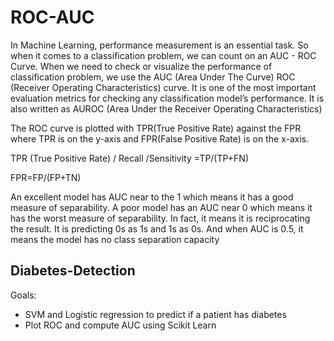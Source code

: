 # ROC-AUC

In Machine Learning, performance measurement is an essential task. So when it comes to a classification problem, we can count on an AUC - ROC Curve. When we need to check or visualize the performance of  classification problem, we use the AUC (Area Under The Curve) ROC (Receiver Operating Characteristics) curve. It is one of the most important evaluation metrics for checking any classification model’s performance. It is also written as AUROC (Area Under the Receiver Operating Characteristics)

The ROC curve is plotted with TPR(True Positive Rate) against the FPR where TPR is on the y-axis and FPR(False Positive Rate) is on the x-axis.


TPR (True Positive Rate) / Recall /Sensitivity =TP/(TP+FN)

FPR=FP/(FP+TN)

An excellent model has AUC near to the 1 which means it has a good measure of separability. A poor model has an AUC near 0 which means it has the worst measure of separability. In fact, it means it is reciprocating the result. It is predicting 0s as 1s and 1s as 0s. And when AUC is 0.5, it means the model has no class separation capacity 


## Diabetes-Detection
 Goals:
* SVM and Logistic regression to predict if a patient has diabetes
* Plot ROC and compute AUC using Scikit Learn


